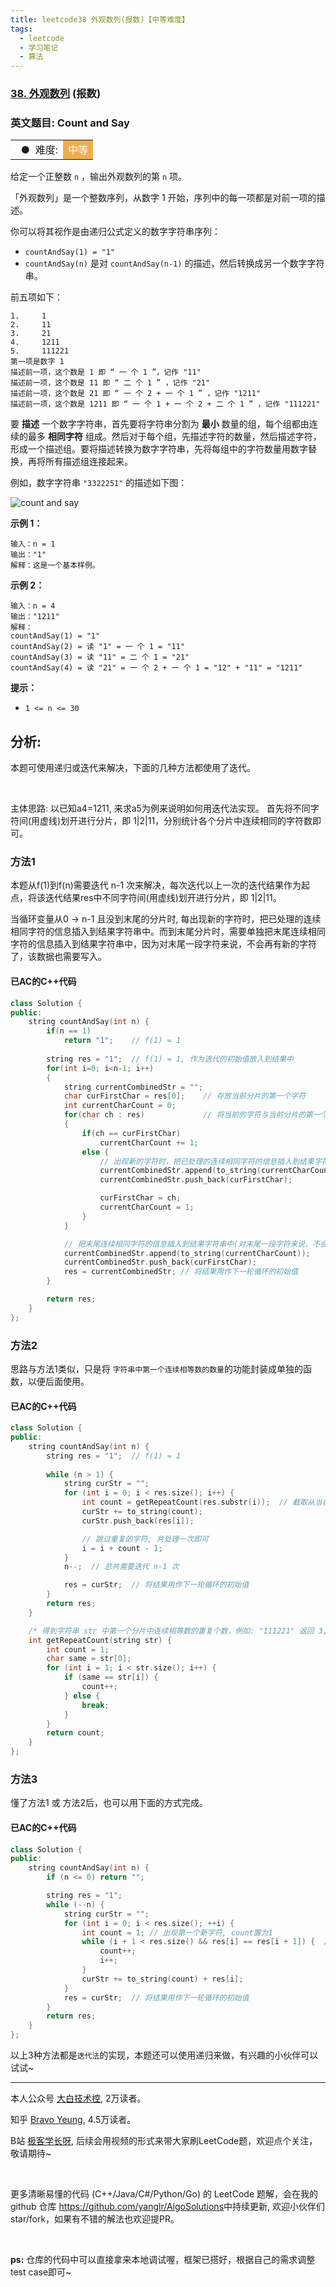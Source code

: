 ```yaml
---
title: leetcode38 外观数列(报数)【中等难度】
tags:
  - leetcode
  - 学习笔记
  - 算法
---
```


### [38. 外观数列](https://leetcode-cn.com/problems/count-and-say/) (报数)

### 英文题目: Count and Say

<table>    <tr>     <td bgcolor=white width=auto>&nbsp; ● &nbsp;难度: </td>    <td bgcolor=#F0AD4E width=auto><font color=white>中等</font></td>  </tr></table>

给定一个正整数 `n` ，输出外观数列的第 `n` 项。

「外观数列」是一个整数序列，从数字 1 开始，序列中的每一项都是对前一项的描述。

你可以将其视作是由递归公式定义的数字字符串序列：

- `countAndSay(1) = "1"`
- `countAndSay(n)` 是对 `countAndSay(n-1)` 的描述，然后转换成另一个数字字符串。



前五项如下：

```
1.     1
2.     11
3.     21
4.     1211
5.     111221
第一项是数字 1 
描述前一项，这个数是 1 即 “ 一 个 1 ”，记作 "11"
描述前一项，这个数是 11 即 “ 二 个 1 ” ，记作 "21"
描述前一项，这个数是 21 即 “ 一 个 2 + 一 个 1 ” ，记作 "1211"
描述前一项，这个数是 1211 即 “ 一 个 1 + 一 个 2 + 二 个 1 ” ，记作 "111221"
```

要 **描述** 一个数字字符串，首先要将字符串分割为 **最小** 数量的组，每个组都由连续的最多 **相同字符** 组成。然后对于每个组，先描述字符的数量，然后描述字符，形成一个描述组。要将描述转换为数字字符串，先将每组中的字符数量用数字替换，再将所有描述组连接起来。



例如，数字字符串 `"3322251"` 的描述如下图：

![count and say](https://pic.rmb.bdstatic.com/bjh/8514fdc080a7eb404f6edb5807428395.png)
 

**示例 1：**

```
输入：n = 1
输出："1"
解释：这是一个基本样例。
```

**示例 2：**

```
输入：n = 4
输出："1211"
解释：
countAndSay(1) = "1"
countAndSay(2) = 读 "1" = 一 个 1 = "11"
countAndSay(3) = 读 "11" = 二 个 1 = "21"
countAndSay(4) = 读 "21" = 一 个 2 + 一 个 1 = "12" + "11" = "1211"
```

 

**提示：**

- `1 <= n <= 30`


## 分析:

本题可使用递归或迭代来解决，下面的几种方法都使用了迭代。

<br/>

主体思路: 以已知a4=1211, 来求a5为例来说明如何用迭代法实现。
首先将不同字符间(用虚线)划开进行分片，即 1|2|11，分别统计各个分片中连续相同的字符数即可。


### 方法1

本题从f(1)到f(n)需要迭代 n-1 次来解决，每次迭代以上一次的迭代结果作为起点，将该迭代结果res中不同字符间(用虚线)划开进行分片，即 1|2|11。

当循环变量从0 -> n-1 且没到末尾的分片时, 每出现新的字符时，把已处理的连续相同字符的信息插入到结果字符串中。而到末尾分片时，需要单独把末尾连续相同字符的信息插入到结果字符串中，因为对末尾一段字符来说，不会再有新的字符了，该数据也需要写入。

#### 已AC的C++代码

```cpp
class Solution {
public:
    string countAndSay(int n) {
        if(n == 1)
            return "1";    // f(1) = 1
        
        string res = "1";  // f(1) = 1, 作为迭代的初始值放入到结果中
        for(int i=0; i<n-1; i++)
        {
            string currentCombinedStr = "";
            char curFirstChar = res[0];    // 存放当前分片的第一个字符
            int currentCharCount = 0;            
            for(char ch : res)             // 将当前的字符与当前分片的第一个字符比较
            {
                if(ch == curFirstChar)
                    currentCharCount += 1;
                else {         
                    // 出现新的字符时，把已处理的连续相同字符的信息插入到结果字符串中
                    currentCombinedStr.append(to_string(currentCharCount));
                    currentCombinedStr.push_back(curFirstChar);

                    curFirstChar = ch;
                    currentCharCount = 1;
                }
            }

            // 把末尾连续相同字符的信息插入到结果字符串中(对末尾一段字符来说，不会再有新的字符了)
            currentCombinedStr.append(to_string(currentCharCount));
            currentCombinedStr.push_back(curFirstChar);            
            res = currentCombinedStr; // 将结果用作下一轮循环的初始值
        }

        return res;
    }
};
```


### 方法2

思路与方法1类似，只是将 `字符串中第一个连续相等数的数量`的功能封装成单独的函数，以便后面使用。

#### 已AC的C++代码

```cpp
class Solution {
public:
    string countAndSay(int n) {
        string res = "1";  // f(1) = 1
        
        while (n > 1) {
            string curStr = "";
            for (int i = 0; i < res.size(); i++) {
                int count = getRepeatCount(res.substr(i));  // 截取从当前字符到末尾的子串
                curStr += to_string(count);
                curStr.push_back(res[i]);

                // 跳过重复的字符, 共处理一次即可
                i = i + count - 1;
            }
            n--;  // 总共需要迭代 n-1 次

            res = curStr;  // 将结果用作下一轮循环的初始值
        }
        return res;
    }

    /* 得到字符串 str 中第一个分片中连续相等数的重复个数，例如: "111221" 返回 3, "2" 返回 1 */
    int getRepeatCount(string str) {
        int count = 1;
        char same = str[0];
        for (int i = 1; i < str.size(); i++) {
            if (same == str[i]) {
                count++;
            } else {
                break;
            }
        }
        return count;
    }
};
```


### 方法3

懂了方法1 或 方法2后，也可以用下面的方式完成。

#### 已AC的C++代码

```cpp
class Solution {
public:
    string countAndSay(int n) {
        if (n <= 0) return "";

        string res = "1";
        while (--n) {
            string curStr = "";
            for (int i = 0; i < res.size(); ++i) {
                int count = 1; // 出现第一个新字符, count置为1
                while (i + 1 < res.size() && res[i] == res[i + 1]) {  /* 这里与上1层循环用的是同一个i, 且区间是上层循环的子区间, 故时间复杂度是O(n^2) */
                    count++;
                    i++;
                }
                curStr += to_string(count) + res[i];
            }
            res = curStr;  // 将结果用作下一轮循环的初始值
        }
        return res;
    }
};
```

以上3种方法都是`迭代法`的实现，本题还可以使用递归来做，有兴趣的小伙伴可以试试~

<hr/>

本人公众号 [大白技术控](https://www.ershicimi.com/a/yOzq9w3e), 2万读者。

知乎 [Bravo Yeung](https://www.zhihu.com/people/legege007), 4.5万读者。

B站 [极客学长呀](https://space.bilibili.com/1443957), 后续会用视频的形式来带大家刷LeetCode题，欢迎点个关注，敬请期待~

<br/>

更多清晰易懂的代码 (C++/Java/C#/Python/Go) 的 LeetCode 题解，会在我的 github 仓库 <https://github.com/yanglr/AlgoSolutions>中持续更新, 欢迎小伙伴们 star/fork，如果有不错的解法也欢迎提PR。

<br/>

**ps:** 仓库的代码中可以直接拿来本地调试喔，框架已搭好，根据自己的需求调整 test case即可~
